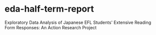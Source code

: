 # eda-half-term-report
Exploratory Data Analysis of Japanese EFL Students' Extensive Reading Form Responses: An Action Research Project
